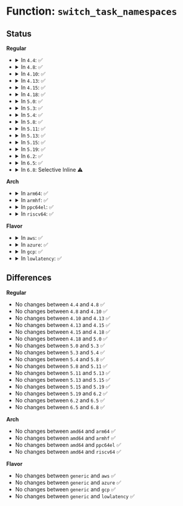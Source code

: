 # Function: <code>switch_task_namespaces</code>

## Status
<b>Regular</b>
<ul>
<li>
<details>
<summary>In <code>4.4</code>: ✅</summary>

```c
void switch_task_namespaces(struct task_struct *p, struct nsproxy *new);
```

**Collision:** Unique Global

**Inline:** No

**Transformation:** False

**Instances:**

```
In kernel/nsproxy.c (ffffffff810a1260)
Location: kernel/nsproxy.c:216
Inline: False
Direct callers:
  - kernel/fork.c:SyS_unshare
  - kernel/nsproxy.c:exit_task_namespaces
  - kernel/nsproxy.c:SyS_setns
```
**Symbols:**

```
ffffffff810a1260-ffffffff810a12c3: switch_task_namespaces (STB_GLOBAL)
```
</details>
</li>
<li>
<details>
<summary>In <code>4.8</code>: ✅</summary>

```c
void switch_task_namespaces(struct task_struct *p, struct nsproxy *new);
```

**Collision:** Unique Global

**Inline:** No

**Transformation:** False

**Instances:**

```
In kernel/nsproxy.c (ffffffff810a4990)
Location: kernel/nsproxy.c:216
Inline: False
Direct callers:
  - kernel/fork.c:SyS_unshare
  - kernel/nsproxy.c:SyS_setns
  - kernel/nsproxy.c:exit_task_namespaces
```
**Symbols:**

```
ffffffff810a4990-ffffffff810a49ec: switch_task_namespaces (STB_GLOBAL)
```
</details>
</li>
<li>
<details>
<summary>In <code>4.10</code>: ✅</summary>

```c
void switch_task_namespaces(struct task_struct *p, struct nsproxy *new);
```

**Collision:** Unique Global

**Inline:** No

**Transformation:** False

**Instances:**

```
In kernel/nsproxy.c (ffffffff810aa5f0)
Location: kernel/nsproxy.c:216
Inline: False
Direct callers:
  - kernel/fork.c:SyS_unshare
  - kernel/nsproxy.c:SyS_setns
  - kernel/nsproxy.c:exit_task_namespaces
```
**Symbols:**

```
ffffffff810aa5f0-ffffffff810aa64c: switch_task_namespaces (STB_GLOBAL)
```
</details>
</li>
<li>
<details>
<summary>In <code>4.13</code>: ✅</summary>

```c
void switch_task_namespaces(struct task_struct *p, struct nsproxy *new);
```

**Collision:** Unique Global

**Inline:** No

**Transformation:** False

**Instances:**

```
In kernel/nsproxy.c (ffffffff810a7150)
Location: kernel/nsproxy.c:217
Inline: False
Direct callers:
  - kernel/fork.c:SyS_unshare
  - kernel/nsproxy.c:SyS_setns
  - kernel/nsproxy.c:exit_task_namespaces
```
**Symbols:**

```
ffffffff810a7150-ffffffff810a71b3: switch_task_namespaces (STB_GLOBAL)
```
</details>
</li>
<li>
<details>
<summary>In <code>4.15</code>: ✅</summary>

```c
void switch_task_namespaces(struct task_struct *p, struct nsproxy *new);
```

**Collision:** Unique Global

**Inline:** No

**Transformation:** False

**Instances:**

```
In kernel/nsproxy.c (ffffffff810ad8d0)
Location: kernel/nsproxy.c:217
Inline: False
Direct callers:
  - kernel/fork.c:SyS_unshare
  - kernel/nsproxy.c:SyS_setns
  - kernel/nsproxy.c:exit_task_namespaces
```
**Symbols:**

```
ffffffff810ad8d0-ffffffff810ad933: switch_task_namespaces (STB_GLOBAL)
```
</details>
</li>
<li>
<details>
<summary>In <code>4.18</code>: ✅</summary>

```c
void switch_task_namespaces(struct task_struct *p, struct nsproxy *new);
```

**Collision:** Unique Global

**Inline:** No

**Transformation:** False

**Instances:**

```
In kernel/nsproxy.c (ffffffff810b4640)
Location: kernel/nsproxy.c:217
Inline: False
Direct callers:
  - kernel/fork.c:ksys_unshare
  - kernel/nsproxy.c:__ia32_sys_setns
  - kernel/nsproxy.c:__x64_sys_setns
  - kernel/nsproxy.c:exit_task_namespaces
```
**Symbols:**

```
ffffffff810b4640-ffffffff810b46a3: switch_task_namespaces (STB_GLOBAL)
```
</details>
</li>
<li>
<details>
<summary>In <code>5.0</code>: ✅</summary>

```c
void switch_task_namespaces(struct task_struct *p, struct nsproxy *new);
```

**Collision:** Unique Global

**Inline:** No

**Transformation:** False

**Instances:**

```
In kernel/nsproxy.c (ffffffff810bd790)
Location: kernel/nsproxy.c:217
Inline: False
Direct callers:
  - kernel/fork.c:ksys_unshare
  - kernel/nsproxy.c:__ia32_sys_setns
  - kernel/nsproxy.c:__x64_sys_setns
  - kernel/nsproxy.c:exit_task_namespaces
```
**Symbols:**

```
ffffffff810bd790-ffffffff810bd7f3: switch_task_namespaces (STB_GLOBAL)
```
</details>
</li>
<li>
<details>
<summary>In <code>5.3</code>: ✅</summary>

```c
void switch_task_namespaces(struct task_struct *p, struct nsproxy *new);
```

**Collision:** Unique Global

**Inline:** No

**Transformation:** False

**Instances:**

```
In kernel/nsproxy.c (ffffffff810c37e0)
Location: kernel/nsproxy.c:213
Inline: False
Direct callers:
  - kernel/fork.c:ksys_unshare
  - kernel/nsproxy.c:__ia32_sys_setns
  - kernel/nsproxy.c:__x64_sys_setns
  - kernel/nsproxy.c:exit_task_namespaces
```
**Symbols:**

```
ffffffff810c37e0-ffffffff810c3841: switch_task_namespaces (STB_GLOBAL)
```
</details>
</li>
<li>
<details>
<summary>In <code>5.4</code>: ✅</summary>

```c
void switch_task_namespaces(struct task_struct *p, struct nsproxy *new);
```

**Collision:** Unique Global

**Inline:** No

**Transformation:** False

**Instances:**

```
In kernel/nsproxy.c (ffffffff810cc8f0)
Location: kernel/nsproxy.c:213
Inline: False
Direct callers:
  - kernel/fork.c:ksys_unshare
  - kernel/nsproxy.c:__ia32_sys_setns
  - kernel/nsproxy.c:__x64_sys_setns
  - kernel/nsproxy.c:exit_task_namespaces
```
**Symbols:**

```
ffffffff810cc8f0-ffffffff810cc951: switch_task_namespaces (STB_GLOBAL)
```
</details>
</li>
<li>
<details>
<summary>In <code>5.8</code>: ✅</summary>

```c
void switch_task_namespaces(struct task_struct *p, struct nsproxy *new);
```

**Collision:** Unique Global

**Inline:** No

**Transformation:** False

**Instances:**

```
In kernel/nsproxy.c (ffffffff810d63c0)
Location: kernel/nsproxy.c:242
Inline: False
Direct callers:
  - kernel/fork.c:ksys_unshare
  - kernel/nsproxy.c:__do_sys_setns
  - kernel/nsproxy.c:exit_task_namespaces
```
**Symbols:**

```
ffffffff810d63c0-ffffffff810d6421: switch_task_namespaces (STB_GLOBAL)
```
</details>
</li>
<li>
<details>
<summary>In <code>5.11</code>: ✅</summary>

```c
void switch_task_namespaces(struct task_struct *p, struct nsproxy *new);
```

**Collision:** Unique Global

**Inline:** No

**Transformation:** False

**Instances:**

```
In kernel/nsproxy.c (ffffffff810d0f60)
Location: kernel/nsproxy.c:237
Inline: False
Direct callers:
  - kernel/fork.c:ksys_unshare
  - kernel/nsproxy.c:__do_sys_setns
  - kernel/nsproxy.c:exit_task_namespaces
```
**Symbols:**

```
ffffffff810d0f60-ffffffff810d0fc1: switch_task_namespaces (STB_GLOBAL)
```
</details>
</li>
<li>
<details>
<summary>In <code>5.13</code>: ✅</summary>

```c
void switch_task_namespaces(struct task_struct *p, struct nsproxy *new);
```

**Collision:** Unique Global

**Inline:** No

**Transformation:** False

**Instances:**

```
In kernel/nsproxy.c (ffffffff810d2b40)
Location: kernel/nsproxy.c:237
Inline: False
Direct callers:
  - kernel/fork.c:ksys_unshare
  - kernel/nsproxy.c:__do_sys_setns
  - kernel/nsproxy.c:exit_task_namespaces
```
**Symbols:**

```
ffffffff810d2b40-ffffffff810d2ba1: switch_task_namespaces (STB_GLOBAL)
```
</details>
</li>
<li>
<details>
<summary>In <code>5.15</code>: ✅</summary>

```c
void switch_task_namespaces(struct task_struct *p, struct nsproxy *new);
```

**Collision:** Unique Global

**Inline:** No

**Transformation:** False

**Instances:**

```
In kernel/nsproxy.c (ffffffff810e5c80)
Location: kernel/nsproxy.c:237
Inline: False
Direct callers:
  - kernel/fork.c:ksys_unshare
  - kernel/nsproxy.c:__do_sys_setns
  - kernel/nsproxy.c:exit_task_namespaces
```
**Symbols:**

```
ffffffff810e5c80-ffffffff810e5ce1: switch_task_namespaces (STB_GLOBAL)
```
</details>
</li>
<li>
<details>
<summary>In <code>5.19</code>: ✅</summary>

```c
void switch_task_namespaces(struct task_struct *p, struct nsproxy *new);
```

**Collision:** Unique Global

**Inline:** No

**Transformation:** False

**Instances:**

```
In kernel/nsproxy.c (ffffffff810ffad0)
Location: kernel/nsproxy.c:237
Inline: False
Direct callers:
  - kernel/fork.c:ksys_unshare
  - kernel/fork.c:ksys_unshare
  - kernel/nsproxy.c:__do_sys_setns
  - kernel/nsproxy.c:exit_task_namespaces
```
**Symbols:**

```
ffffffff810ffad0-ffffffff810ffb4a: switch_task_namespaces (STB_GLOBAL)
```
</details>
</li>
<li>
<details>
<summary>In <code>6.2</code>: ✅</summary>

```c
void switch_task_namespaces(struct task_struct *p, struct nsproxy *new);
```

**Collision:** Unique Global

**Inline:** No

**Transformation:** False

**Instances:**

```
In kernel/nsproxy.c (ffffffff81124830)
Location: kernel/nsproxy.c:239
Inline: False
Direct callers:
  - kernel/fork.c:ksys_unshare
  - kernel/fork.c:ksys_unshare
  - kernel/nsproxy.c:__do_sys_setns
  - kernel/nsproxy.c:exec_task_namespaces
  - kernel/nsproxy.c:exit_task_namespaces
```
**Symbols:**

```
ffffffff81124830-ffffffff811248aa: switch_task_namespaces (STB_GLOBAL)
```
</details>
</li>
<li>
<details>
<summary>In <code>6.5</code>: ✅</summary>

```c
void switch_task_namespaces(struct task_struct *p, struct nsproxy *new);
```

**Collision:** Unique Global

**Inline:** No

**Transformation:** False

**Instances:**

```
In kernel/nsproxy.c (ffffffff81131b30)
Location: kernel/nsproxy.c:239
Inline: False
Direct callers:
  - kernel/fork.c:ksys_unshare
  - kernel/fork.c:ksys_unshare
  - kernel/nsproxy.c:__do_sys_setns
  - kernel/nsproxy.c:exec_task_namespaces
  - kernel/nsproxy.c:exit_task_namespaces
```
**Symbols:**

```
ffffffff81131b30-ffffffff81131baa: switch_task_namespaces (STB_GLOBAL)
```
</details>
</li>
<li>
<details>
<summary>In <code>6.8</code>: Selective Inline ⚠️</summary>

```c
void switch_task_namespaces(struct task_struct *p, struct nsproxy *new);
```

**Collision:** Unique Global

**Inline:** Selective

**Transformation:** False

**Instances:**

```
In kernel/nsproxy.c (ffffffff8113ce86)
Location: kernel/nsproxy.c:239
Inline: True
Inline callers:
  - kernel/nsproxy.c:exec_task_namespaces
  - kernel/nsproxy.c:exit_task_namespaces
Direct callers:
  - kernel/fork.c:ksys_unshare
  - kernel/fork.c:ksys_unshare
  - kernel/nsproxy.c:__do_sys_setns
```
**Symbols:**

```
ffffffff8113c940-ffffffff8113c9d6: switch_task_namespaces (STB_GLOBAL)
```
</details>
</li>
</ul>
<b>Arch</b>
<ul>
<li>
<details>
<summary>In <code>arm64</code>: ✅</summary>

```c
void switch_task_namespaces(struct task_struct *p, struct nsproxy *new);
```

**Collision:** Unique Global

**Inline:** No

**Transformation:** False

**Instances:**

```
In kernel/nsproxy.c (ffff80001012b660)
Location: kernel/nsproxy.c:213
Inline: False
Direct callers:
  - kernel/fork.c:ksys_unshare
  - kernel/nsproxy.c:__arm64_sys_setns
  - kernel/nsproxy.c:exit_task_namespaces
```
**Symbols:**

```
ffff80001012b660-ffff80001012b728: switch_task_namespaces (STB_GLOBAL)
```
</details>
</li>
<li>
<details>
<summary>In <code>armhf</code>: ✅</summary>

```c
void switch_task_namespaces(struct task_struct *p, struct nsproxy *new);
```

**Collision:** Unique Global

**Inline:** No

**Transformation:** False

**Instances:**

```
In kernel/nsproxy.c (c037bbf4)
Location: kernel/nsproxy.c:213
Inline: False
Direct callers:
  - kernel/fork.c:ksys_unshare
  - kernel/nsproxy.c:__se_sys_setns
  - kernel/nsproxy.c:exit_task_namespaces
```
**Symbols:**

```
c037bbf4-c037bc78: switch_task_namespaces (STB_GLOBAL)
```
</details>
</li>
<li>
<details>
<summary>In <code>ppc64el</code>: ✅</summary>

```c
void switch_task_namespaces(struct task_struct *p, struct nsproxy *new);
```

**Collision:** Unique Global

**Inline:** No

**Transformation:** False

**Instances:**

```
In kernel/nsproxy.c (c0000000001741e0)
Location: kernel/nsproxy.c:213
Inline: False
Direct callers:
  - kernel/fork.c:ksys_unshare
  - kernel/nsproxy.c:__se_sys_setns
  - kernel/nsproxy.c:exit_task_namespaces
```
**Symbols:**

```
c0000000001741e0-c0000000001742d0: switch_task_namespaces (STB_GLOBAL)
```
</details>
</li>
<li>
<details>
<summary>In <code>riscv64</code>: ✅</summary>

```c
void switch_task_namespaces(struct task_struct *p, struct nsproxy *new);
```

**Collision:** Unique Global

**Inline:** No

**Transformation:** False

**Instances:**

```
In kernel/nsproxy.c (ffffffe0000e044c)
Location: kernel/nsproxy.c:213
Inline: False
Direct callers:
  - kernel/fork.c:ksys_unshare
  - kernel/nsproxy.c:__se_sys_setns
  - kernel/nsproxy.c:exit_task_namespaces
```
**Symbols:**

```
ffffffe0000e044c-ffffffe0000e04f2: switch_task_namespaces (STB_GLOBAL)
```
</details>
</li>
</ul>
<b>Flavor</b>
<ul>
<li>
<details>
<summary>In <code>aws</code>: ✅</summary>

```c
void switch_task_namespaces(struct task_struct *p, struct nsproxy *new);
```

**Collision:** Unique Global

**Inline:** No

**Transformation:** False

**Instances:**

```
In kernel/nsproxy.c (ffffffff810c6c70)
Location: kernel/nsproxy.c:213
Inline: False
Direct callers:
  - kernel/fork.c:ksys_unshare
  - kernel/nsproxy.c:__ia32_sys_setns
  - kernel/nsproxy.c:__x64_sys_setns
  - kernel/nsproxy.c:exit_task_namespaces
```
**Symbols:**

```
ffffffff810c6c70-ffffffff810c6cd1: switch_task_namespaces (STB_GLOBAL)
```
</details>
</li>
<li>
<details>
<summary>In <code>azure</code>: ✅</summary>

```c
void switch_task_namespaces(struct task_struct *p, struct nsproxy *new);
```

**Collision:** Unique Global

**Inline:** No

**Transformation:** False

**Instances:**

```
In kernel/nsproxy.c (ffffffff810b5490)
Location: kernel/nsproxy.c:213
Inline: False
Direct callers:
  - kernel/fork.c:ksys_unshare
  - kernel/nsproxy.c:__ia32_sys_setns
  - kernel/nsproxy.c:__x64_sys_setns
  - kernel/nsproxy.c:exit_task_namespaces
```
**Symbols:**

```
ffffffff810b5490-ffffffff810b54f1: switch_task_namespaces (STB_GLOBAL)
```
</details>
</li>
<li>
<details>
<summary>In <code>gcp</code>: ✅</summary>

```c
void switch_task_namespaces(struct task_struct *p, struct nsproxy *new);
```

**Collision:** Unique Global

**Inline:** No

**Transformation:** False

**Instances:**

```
In kernel/nsproxy.c (ffffffff810c61c0)
Location: kernel/nsproxy.c:213
Inline: False
Direct callers:
  - kernel/fork.c:ksys_unshare
  - kernel/nsproxy.c:__ia32_sys_setns
  - kernel/nsproxy.c:__x64_sys_setns
  - kernel/nsproxy.c:exit_task_namespaces
```
**Symbols:**

```
ffffffff810c61c0-ffffffff810c6221: switch_task_namespaces (STB_GLOBAL)
```
</details>
</li>
<li>
<details>
<summary>In <code>lowlatency</code>: ✅</summary>

```c
void switch_task_namespaces(struct task_struct *p, struct nsproxy *new);
```

**Collision:** Unique Global

**Inline:** No

**Transformation:** False

**Instances:**

```
In kernel/nsproxy.c (ffffffff810ce610)
Location: kernel/nsproxy.c:213
Inline: False
Direct callers:
  - kernel/fork.c:ksys_unshare
  - kernel/nsproxy.c:__ia32_sys_setns
  - kernel/nsproxy.c:__x64_sys_setns
  - kernel/nsproxy.c:exit_task_namespaces
```
**Symbols:**

```
ffffffff810ce610-ffffffff810ce671: switch_task_namespaces (STB_GLOBAL)
```
</details>
</li>
</ul>

## Differences
<b>Regular</b>
<ul>
<li>
No changes between <code>4.4</code> and <code>4.8</code> ✅
</li>
<li>
No changes between <code>4.8</code> and <code>4.10</code> ✅
</li>
<li>
No changes between <code>4.10</code> and <code>4.13</code> ✅
</li>
<li>
No changes between <code>4.13</code> and <code>4.15</code> ✅
</li>
<li>
No changes between <code>4.15</code> and <code>4.18</code> ✅
</li>
<li>
No changes between <code>4.18</code> and <code>5.0</code> ✅
</li>
<li>
No changes between <code>5.0</code> and <code>5.3</code> ✅
</li>
<li>
No changes between <code>5.3</code> and <code>5.4</code> ✅
</li>
<li>
No changes between <code>5.4</code> and <code>5.8</code> ✅
</li>
<li>
No changes between <code>5.8</code> and <code>5.11</code> ✅
</li>
<li>
No changes between <code>5.11</code> and <code>5.13</code> ✅
</li>
<li>
No changes between <code>5.13</code> and <code>5.15</code> ✅
</li>
<li>
No changes between <code>5.15</code> and <code>5.19</code> ✅
</li>
<li>
No changes between <code>5.19</code> and <code>6.2</code> ✅
</li>
<li>
No changes between <code>6.2</code> and <code>6.5</code> ✅
</li>
<li>
No changes between <code>6.5</code> and <code>6.8</code> ✅
</li>
</ul>
<b>Arch</b>
<ul>
<li>
No changes between <code>amd64</code> and <code>arm64</code> ✅
</li>
<li>
No changes between <code>amd64</code> and <code>armhf</code> ✅
</li>
<li>
No changes between <code>amd64</code> and <code>ppc64el</code> ✅
</li>
<li>
No changes between <code>amd64</code> and <code>riscv64</code> ✅
</li>
</ul>
<b>Flavor</b>
<ul>
<li>
No changes between <code>generic</code> and <code>aws</code> ✅
</li>
<li>
No changes between <code>generic</code> and <code>azure</code> ✅
</li>
<li>
No changes between <code>generic</code> and <code>gcp</code> ✅
</li>
<li>
No changes between <code>generic</code> and <code>lowlatency</code> ✅
</li>
</ul>
